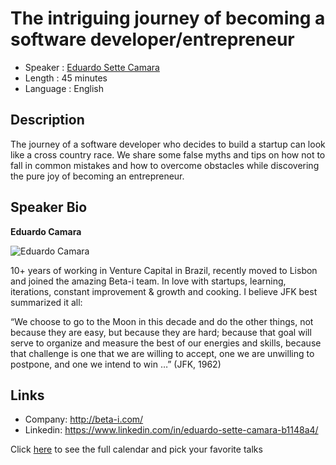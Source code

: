 The intriguing journey of becoming a software developer/entrepreneur
=========================

* Speaker   : [Eduardo Sette Camara](https://www.linkedin.com/in/eduardo-sette-camara-b1148a4/)
* Length    : 45 minutes
* Language  : English

Description
-----------

The journey of a software developer who decides to build a startup can look like a cross country race. We share some false myths and tips on how not to fall in common mistakes and how to overcome obstacles while discovering the pure joy of becoming an entrepreneur.

Speaker Bio
-----------

**Eduardo Camara**

![Eduardo Camara](https://raw.githubusercontent.com/PixelsCamp/talks/master/img/eduardo_camara.jpg)

10+ years of working in Venture Capital in Brazil, recently moved to Lisbon and joined the amazing Beta-i team. In love with startups, learning, iterations, constant improvement & growth and cooking. I believe JFK best summarized it all:

“We choose to go to the Moon in this decade and do the other things, not because they are easy, but
because they are hard; because that goal will serve to organize and measure the best of our energies and skills, because that challenge is one that we are willing to accept, one we are unwilling to postpone, and one we intend to win …” (JFK, 1962)

Links
-----

* Company: http://beta-i.com/
* Linkedin: https://www.linkedin.com/in/eduardo-sette-camara-b1148a4/

Click [here][1] to see the full calendar and pick your favorite talks

[1]: https://pixels.camp/schedule/
